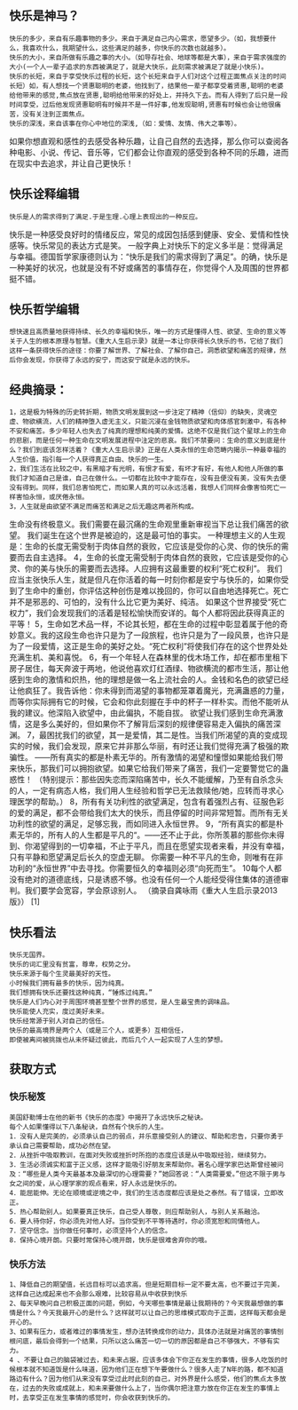 ## 快乐是神马？
	
    快乐的多少，来自有乐趣事物的多少。来自于满足自己内心需求，愿望多少。（如，我想要什么，我喜欢什么，我期望什么，这些满足的越多，你快乐的次数也就越多）。
    快乐的大小，来自所做有乐趣之事的大小。（如导存社会、地球等都是大事），来自于需求强度的大小(一个人一辈子追求的东西被满足了，就是大快乐，此刻需求被满足了就是小快乐)。
    快乐的长短，来自于享受快乐过程的长短，这个长短来自于人们对这个过程正面焦点关注的时间长短）如，有人想找一个贤惠聪明的老婆，他找到了，结果他一辈子都享受着贤惠,聪明的老婆给他带来的感觉,焦点放在贤惠,聪明给他带来的好处上，并持久下去。而有人得到了后只是一段时间享受，过后他发现贤惠聪明有时候并不是一件好事,他发现聪明,贤惠有时候也会让他很痛苦，没有关注到正面焦点。
    快乐的深浅，来自该事在你心中地位的深浅,（如：爱情、友情、伟大之事等）。
如果你想直观和感性的去感受各种乐趣，让自己自然的去选择，那么你可以查阅各种电影、小说、传记、音乐等，它们都会让你直观的感受到各种不同的乐趣，进而在现实中去追求，并让自己更快乐！

## 快乐诠释编辑

    快乐是人的需求得到了满足.于是生理.心理上表现出的一种反应。
快乐是一种感受良好时的情绪反应，常见的成因包括感到健康、安全、爱情和性快感等。快乐常见的表达方式是笑。
    一般字典上对快乐下的定义多半是：觉得满足与幸福。德国哲学家康德则认为：“快乐是我们的需求得到了满足”。的确，快乐是一种美好的状况，也就是没有不好或痛苦的事情存在，你觉得个人及周围的世界都挺不错。

## 快乐哲学编辑

    想快速且高质量地获得持续、长久的幸福和快乐，唯一的方式是懂得人性、欲望、生命的意义等关于人生的根本原理与智慧。《重大人生启示录》就是一本让你获得长久快乐的书，它给了我们这样一条获得快乐的途径：你要了解世界、了解社会、了解你自己，洞悉欲望和痛苦的规律，然后你会发现，你获得了永远的安宁，而这安宁就是永远的快乐。

## 经典摘录：

    1，这是极为特殊的历史转折期，物质文明发展到这一步注定了精神（信仰）的缺失，灵魂空虚、物欲横流，人们的精神堕入虚无主义，只能沉浸在金钱物质欲望和肉体感官刺激中，有各种不安和痛苦。多少年轻人也失去了纯真的理想和纯美的爱情。这绝不仅是我们这个星球上的生命的悲剧，而是任何一种生命在文明发展进程中注定的悲哀。我们不禁要问：生命的意义到底是什么？我们到底该怎样活着？《重大人生启示录》正是在人类永恒的生命范畴内揭示一种最幸福的人生价值，指引每一个人获得真正自由、快乐的一生。
    2，我们生活在比较之中，有黑暗才有光明，有恨才有爱，有坏才有好，有他人和他人所做的事我们才知道自己是谁，自己在做什么。一切都在比较中才能存在，没有丑便没有美，没有失去便没有得到。同样，我们总害怕死亡，而如果人真的可以永远活着，我想人们同样会像害怕死亡一样害怕永恒，或厌倦永恒。
    3，人生就是由欲望不满足而痛苦和满足之后无趣这两者所构成。
生命没有终极意义。我们需要在最沉痛的生命观里重新审视当下总让我们痛苦的欲望。
我们诞生在这个世界是被迫的，这是最可怕的事实。
一种理想主义的人生观是：生命的长度无需受制于肉体自然的衰败，它应该是受你的心灵、你的快乐的需要而去自主选择。
    4，生命的长度无需受制于肉体自然的衰败，它应该是受你的心灵、你的美与快乐的需要而去选择。人应拥有这最重要的权利“死亡权利”。
我们应当主张快乐人生，就是但凡在你活着的每一时刻你都是安宁与快乐的，如果你受到了生命中的重创，你评估这种创伤是难以挽回的，你可以自由地选择死亡。死亡并不是邪恶的、可怕的，没有什么比它更为美好、纯洁。
如果这个世界接受“死亡权力”，我们会发现我们的活着是轻松愉快而安详的。每个人都将因此获得真正的平等！
    5，生命如艺术品一样，不论其长短，都在生命的过程中彰显着属于他的奇妙意义。我的这段生命也许只是为了一段旅程，也许只是为了一段风景，也许只是为了一段爱情，这正是生命的美好之处。“死亡权利”将使我们存在的这个世界处处充满生机、美和喜悦。
    6，有一个年轻人在森林里的伐木场工作，却在都市里租下房子居住，每天奔波于两地，他说他喜欢灯红酒绿、物欲横流的都市生活，那让他感到生命的激情和炽热，他的理想是做一名上流社会的人。金钱和名色的欲望已经让他疯狂了。我告诉他：你未得到而渴望的事物都笼罩着魔光，充满蛊惑的力量，而等你实际拥有它的时候，它会和你此刻握在手中的杯子一样朴实。而他不能听从我的建议。他深陷入欲望中，由此偏执，不能自拔。
欲望让我们感到生命充满激情，这是多么美好的，但如果你不了解背后深刻的规律便容易走入偏执的痛苦深渊。
    7，最困扰我们的欲望，其一是爱情，其二是性。当我们所渴望的真的变成现实的时候，我们会发现，原来它并非那么华丽，有时还让我们觉得充满了极强的欺骗性。
——所有真实的都是朴素无华的。所有激情的渴望和憧憬如果能给我们带来快乐，那我们可以拥抱欲望。如果它给我们带来了痛苦，我们一定要警觉它的蛊惑性！
（特别提示：那些因失恋而深陷痛苦中，长久不能缓解，乃至有自杀念头的人，一定有病态人格，我们用人生经验和哲学已无法救赎他/她，应转而寻求心理医学的帮助。）
    8，所有有关功利性的欲望满足，包含有着强烈占有、征服色彩的爱的满足，都不会带给我们太大的快乐，而且停留的时间非常短暂。而所有无关功利性的欲望的满足，足够忘我，而如同进入永恒世界。
    9，“所有真实的都是朴素无华的，所有人的人生都是平凡的“。——还不止于此，你所羡慕的那些你未得到、你渴望得到的一切幸福，不止于平凡，而且在愿望实现者来看，并没有幸福，只有平静和愿望满足后长久的空虚无聊。
你需要一种不平凡的生命，则唯有在非功利的“永恒世界”中去寻找。你需要恒久的幸福则必须“向死而生”。
    10每个人都没有绝对的道德底线，只是诱惑不够。也没有任何一个人能经受得住集体的道德审判。我们要学会宽容，学会原谅别人。
（摘录自龚咏雨《重大人生启示录2013版》） [1] 
## 快乐看法
    快乐无国界。
    快乐的词汇里没有贫富，尊卑，权势之分。
    快乐来源于每个生灵最美好的天性。
    小时候我们拥有最多的快乐，因为纯真。
    我们想拥有快乐还要找这种纯真，“锤炼过纯真。”
    快乐是人们内心对于周围环境甚至整个世界的感觉，是人生最宝贵的调味品。
    快乐能使人充实，度过美好未来。
    快乐经常源于别人对自己的信任。
    快乐的最高境界是两个人（或是三个人，或更多）互相信任，
    即使被离间被挑拨也从未怀疑过彼此，而后几个人一起实现了人生的梦想。
## 获取方式
### 快乐秘笈
    美国舒勒博士在他的新书《快乐的态度》中揭开了永远快乐之秘诀。
    每个人如果懂得以下八条秘诀，自然有个快乐的人生。
    1．没有人是完美的，必须承认自己的弱点，并乐意接受别人的建议、帮助和忠告，只要你勇于承认自己需要帮助，成功必然在望。
    2．从挫折中吸取教训，在面对失败或挫折时所抱的态度应该是从中吸取经验，继续努力。
    3．生活必须诚实和富于正义感，这样才能吸引好朋友来帮助你。著名心理学家巴达斯曾经被问及：“哪些是人类今天最基本及最深切的心理需要？”她回答说：“人类需要爱。”但这不限于男与女之间的爱，从心理学家的观点看来，好人永远是快乐的。
    4．能屈能伸。无论在顺境或逆境之中，我们的生活态度都应该是处之泰然。有了错误，立即改正。
    5．热心帮助别人。如果要真正快乐，自己受人尊敬，则应帮助别人，与别人关系融洽。
    6．要人待你好，你必须先对他人好。当你受到不平等待遇时，你必须宽恕和同情他人。
    7．坚守信念。当你做任何事时，必须坚持个人的信念。
    8．保持心境开朗。只要时常保持心境开朗，快乐是很难舍弃你的哦。
### 快乐方法
    1、降低自己的期望值，长远目标可以追求高，但是短期目标一定不要太高，也不要过于完美，这样自己达成起来也不会那么艰难，比较容易从中收获到快乐
    2、每天早晚问自己积极正面的问题，例如，今天哪些事情是最让我期待的？今天我最想做的事情是什么？今天我最开心的是什么？这样就可以让自己的思维模式取向于正面，这样每天都会是开心的。
    3、如果有压力，或者难过的事情发生，想办法转换成你的动力，具体办法就是对痛苦的事情刨根问底，最后会得到一个结果，只所以这么痛苦一切一切的原因都是自己不够强大，不够有实力。
    4 、不要让自己的脑袋被过去，和未来占据，应该多体会下你正在发生的事情，很多人吃饭的时候根本就不知道饭是什么味道，因为他们正在想下午要做什么？很多人走了N年的路，都不知道路边有什么？因为他们从来没有享受过此时此刻的自己，对外界是什么感受，他们的焦点太多放在，过去的失败或成就上，和未来要做什么上了，当你偶尔把注意力放在你正在发生的事情上时，去享受正在发生事情的感觉时，你会收获到快乐的。
